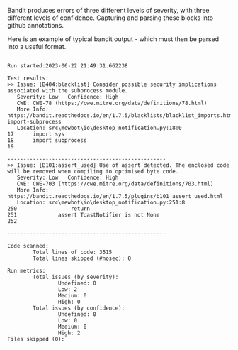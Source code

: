 <!--
SPDX-FileCopyrightText: 2023 Mewbot Developers <mewbot@quicksilver.london>

SPDX-License-Identifier: BSD-2-Clause
-->

Bandit produces errors of three different levels of severity, with three different levels of confidence.
Capturing and parsing these blocks into github annotations.

Here is an example of typical bandit output - which must then be parsed into a useful format.

```shell

Run started:2023-06-22 21:49:31.662238

Test results:
>> Issue: [B404:blacklist] Consider possible security implications associated with the subprocess module.
   Severity: Low   Confidence: High
   CWE: CWE-78 (https://cwe.mitre.org/data/definitions/78.html)
   More Info: https://bandit.readthedocs.io/en/1.7.5/blacklists/blacklist_imports.html#b404-import-subprocess
   Location: src\mewbot\io\desktop_notification.py:18:0
17      import sys
18      import subprocess
19

--------------------------------------------------
>> Issue: [B101:assert_used] Use of assert detected. The enclosed code will be removed when compiling to optimised byte code.
   Severity: Low   Confidence: High
   CWE: CWE-703 (https://cwe.mitre.org/data/definitions/703.html)
   More Info: https://bandit.readthedocs.io/en/1.7.5/plugins/b101_assert_used.html
   Location: src\mewbot\io\desktop_notification.py:251:8
250                 return
251             assert ToastNotifier is not None
252

--------------------------------------------------

Code scanned:
        Total lines of code: 3515
        Total lines skipped (#nosec): 0

Run metrics:
        Total issues (by severity):
                Undefined: 0
                Low: 2
                Medium: 0
                High: 0
        Total issues (by confidence):
                Undefined: 0
                Low: 0
                Medium: 0
                High: 2
Files skipped (0):

```